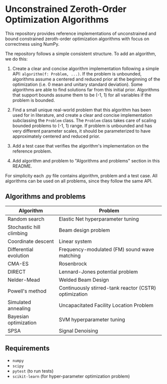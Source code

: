 # Unconstrained Zeroth-Order Optimization Algorithms

This repository provides reference implementations of unconstrained and bound constrained zeroth-order optimization algorithms with focus on correctness using NumPy.

The repository follows a simple consistent structure. To add an algorithm, we do this:

1. Create a clear and concise algorithm implementation following a simple API: `algorithm(f: Problem, ...)`. If the problem is unbounded, algorithms assume a centered and reduced prior at the beginning of the optimization (i.e. 0 mean and unitary standard deviation). Some algorithms are able to find solutions far from this initial prior. Algorithms that support bounds assume them to be (-1, 1) for all variables if the problem is bounded.

2. Find a small unique real-world problem that this algorithm has been used for in literature, and create a clear and concise implementation subclassing the `Problem` class. The `Problem` class takes care of scaling bounded problems to (-1, 1) range. If problem is unbounded and has very different parameter scales, it should be parameterized to have approximately centered and reduced prior.

3. Add a test case that verifies the algorithm's implementation on the reference problem.

4. Add algorithm and problem to "Algorithms and problems" section in this README.

For simplicity each .py file contains algorithm, problem and a test case. All algorithms can be used on all problems, since they follow the same API.

## Algorithms and problems
| Algorithm                | Problem                                               |
| ------------------------ | ----------------------------------------------------- |
| Random search            | Elastic Net hyperparameter tuning                     |
| Stochastic hill climbing | Beam design problem                                   |
| Coordinate descent       | Linear system                                         |
| Differential evolution   | Frequency-modulated (FM) sound wave matching          |
| CMA-ES                   | Rosenbrock                                            |
| DIRECT                   | Lennard-Jones potential problem                       |
| Nelder-Mead              | Welded Beam Design                                    |
| Powell's method          | Continuously stirred-tank reactor (CSTR) optimization |
| Simulated annealing      | Uncapacitated Facility Location Problem               |
| Bayesian optimization    | SVM hyperparameter tuning                             |
| SPSA                     | Signal Denoising                                      |


## Requirements

- `numpy`
- `scipy`
- `pytest` (to run tests)
- `scikit-learn` (for hyper-parameter optimization problem)
